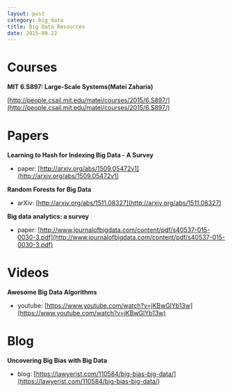 ```yaml
---
layout: post
category: big_data
title: Big Data Resources
date: 2015-09-22
---
```


# Courses

**MIT 6.S897: Large-Scale Systems(Matei Zaharia)**

[http://people.csail.mit.edu/matei/courses/2015/6.S897/](http://people.csail.mit.edu/matei/courses/2015/6.S897/)

# Papers

**Learning to Hash for Indexing Big Data - A Survey**

- paper: [http://arxiv.org/abs/1509.05472v1](http://arxiv.org/abs/1509.05472v1)

**Random Forests for Big Data**

- arXiv: [http://arxiv.org/abs/1511.08327](http://arxiv.org/abs/1511.08327)

**Big data analytics: a survey**

- paper: [http://www.journalofbigdata.com/content/pdf/s40537-015-0030-3.pdf](http://www.journalofbigdata.com/content/pdf/s40537-015-0030-3.pdf)

# Videos

**Awesome Big Data Algorithms**

- youtube: [https://www.youtube.com/watch?v=jKBwGlYb13w](https://www.youtube.com/watch?v=jKBwGlYb13w)

# Blog

**Uncovering Big Bias with Big Data**

- blog: [https://lawyerist.com/110584/big-bias-big-data/](https://lawyerist.com/110584/big-bias-big-data/)